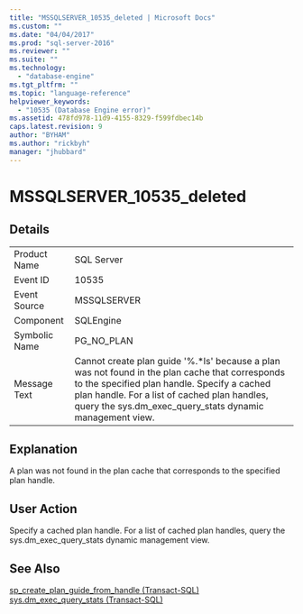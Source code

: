 ```yaml
---
title: "MSSQLSERVER_10535_deleted | Microsoft Docs"
ms.custom: ""
ms.date: "04/04/2017"
ms.prod: "sql-server-2016"
ms.reviewer: ""
ms.suite: ""
ms.technology: 
  - "database-engine"
ms.tgt_pltfrm: ""
ms.topic: "language-reference"
helpviewer_keywords: 
  - "10535 (Database Engine error)"
ms.assetid: 478fd978-11d9-4155-8329-f599fdbec14b
caps.latest.revision: 9
author: "BYHAM"
ms.author: "rickbyh"
manager: "jhubbard"
---
```

# MSSQLSERVER_10535_deleted
  
## Details  
  
|||  
|-|-|  
|Product Name|SQL Server|  
|Event ID|10535|  
|Event Source|MSSQLSERVER|  
|Component|SQLEngine|  
|Symbolic Name|PG_NO_PLAN|  
|Message Text|Cannot create plan guide '%.*ls' because a plan was not found in the plan cache that corresponds to the specified plan handle. Specify a cached plan handle. For a list of cached plan handles, query the sys.dm_exec_query_stats dynamic management view.|  
  
## Explanation  
A plan was not found in the plan cache that corresponds to the specified plan handle.  
  
## User Action  
Specify a cached plan handle. For a list of cached plan handles, query the sys.dm_exec_query_stats dynamic management view.  
  
## See Also  
[sp_create_plan_guide_from_handle &#40;Transact-SQL&#41;](../Topic/sp_create_plan_guide_from_handle%20(Transact-SQL).md)  
[sys.dm_exec_query_stats &#40;Transact-SQL&#41;](../Topic/sys.dm_exec_query_stats%20(Transact-SQL).md)  
  
